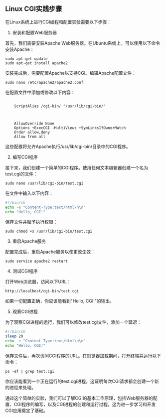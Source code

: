## Linux CGI实践步骤

在Linux系统上进行CGI编程和配置实验需要以下步骤：

1. 安装和配置Web服务器

首先，我们需要安装Apache Web服务器。在Ubuntu系统上，可以使用以下命令安装Apache：

```
sudo apt-get update
sudo apt-get install apache2
```

安装完成后，需要配置Apache以支持CGI。编辑Apache配置文件：

```
sudo nano /etc/apache2/apache2.conf
```

在配置文件中添加或修改以下内容：

```

    ScriptAlias /cgi-bin/ "/usr/lib/cgi-bin/"



    AllowOverride None
    Options +ExecCGI -MultiViews +SymLinksIfOwnerMatch
    Order allow,deny
    Allow from all

```

这些配置将允许Apache执行/usr/lib/cgi-bin/目录中的CGI程序。

2. 编写CGI程序

接下来，我们创建一个简单的CGI程序。使用任何文本编辑器创建一个名为test.cgi的文件：

```
sudo nano /usr/lib/cgi-bin/test.cgi
```

在文件中输入以下内容：

```bash
#!/bin/sh
echo -e "Content-Type:text/html\n\n"
echo "Hello, CGI!"
```

保存文件并赋予执行权限：

```
sudo chmod +x /usr/lib/cgi-bin/test.cgi
```

3. 重启Apache服务

配置完成后，重启Apache服务以使更改生效：

```
sudo service apache2 restart
```

4. 测试CGI程序

打开Web浏览器，访问以下URL：

```
http://localhost/cgi-bin/test.cgi
```

如果一切配置正确，你应该能看到"Hello, CGI!"的输出。

5. 观察CGI进程

为了观察CGI进程的运行，我们可以修改test.cgi文件，添加一个延迟：

```bash
#!/bin/sh
sleep 20
echo -e "Content-Type:text/html\n\n"
echo "Hello, CGI!"
```

保存文件后，再次访问CGI程序的URL。在浏览器加载期间，打开终端并运行以下命令：

```
ps -ef | grep test.cgi
```

你应该能看到一个正在运行的test.cgi进程。这证明每次CGI请求都会创建一个新的进程来处理。

通过这个简单的实验，我们可以了解CGI的基本工作原理，包括Web服务器的配置、CGI程序的编写，以及CGI进程的创建和运行过程。这为进一步学习和开发CGI应用奠定了基础。